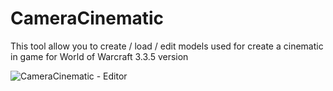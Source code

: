 # CameraCinematic
 This tool allow you to create / load / edit models used for create a cinematic in game for World of Warcraft 3.3.5 version

![CameraCinematic - Editor](https://i.imgur.com/EAJ4Hes.png)
